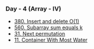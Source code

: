 ### Day - 4 (Array - IV)

-   [380. Insert and delete O(1)](./380_insertAndDeleteO_1.md)
-   [560. Subarray sum equals k](./560_subarraySumEqualsK.md)
-   [31. Next permutation](./31_nextPermutation.md)
-   [11. Container With Most Water](./11_containerWithMostWater.md)
